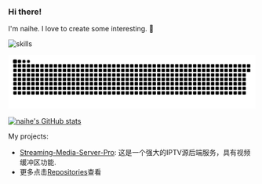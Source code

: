 

<!--
**biezhihua/biezhihua** is a ✨ _special_ ✨ repository because its `README.md` (this file) appears on your GitHub profile.

Here are some ideas to get you started:

- 🔭 I’m currently working on ...
- 🌱 I’m currently learning ...
- 👯 I’m looking to collaborate on ...
- 🤔 I’m looking for help with ...
- 💬 Ask me about ...
- 📫 How to reach me: ...
- 😄 Pronouns: ...
- ⚡ Fun fact: ...
-->

### Hi there!

I'm naihe. I love to create some interesting. 👋

![skills](https://skillicons.dev/icons?i=python,java,html,git,linux,stackoverflow,vscode,bash,deno,docker,flask)

[![](https://raw.githubusercontent.com/Xhofe/Xhofe/main/out/github-contribution-grid-snake.svg)](https://github.com/biezhihua)

[![naihe's GitHub stats](https://github-readme-stats.vercel.app/api?username=239144498&show_icons=true&count_private=true)](https://github.com/anuraghazra/github-readme-stats)

My projects:

+ [Streaming-Media-Server-Pro](https://github.com/239144498/Streaming-Media-Server-Pro): 这是一个强大的IPTV源后端服务，具有视频缓冲区功能.
+ 更多点击[Repositories](https://github.com/239144498?tab=repositories)查看

